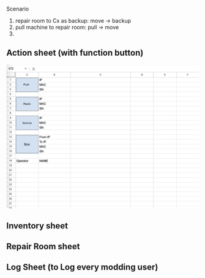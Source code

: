Scenario
1. repair room to Cx as backup:
   move  -> backup
2. pull machine to repair room:
   pull  -> move
3. 



## Action sheet (with function button)
![alt text](https://github.com/ToaToes/GoogleSheetScript/blob/main/CDU_Inventory/Screenshot%202025-01-03%20at%2014.54.44.png)

## Inventory sheet


## Repair Room sheet


## Log Sheet (to Log every modding user)
